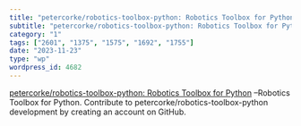 ```yaml
---
title: "petercorke/robotics-toolbox-python: Robotics Toolbox for Python"
subtitle: "petercorke/robotics-toolbox-python: Robotics Toolbox for Python"
category: "1"
tags: ["2601", "1375", "1575", "1692", "1755"]
date: "2023-11-23"
type: "wp"
wordpress_id: 4682
---
```

[ petercorke/robotics-toolbox-python: Robotics Toolbox for Python]( https://github.com/petercorke/robotics-toolbox-python) –Robotics Toolbox for Python. Contribute to petercorke/robotics-toolbox-python development by creating an account on GitHub.